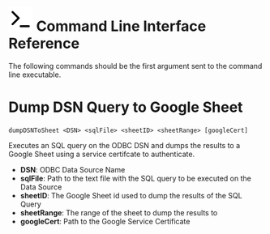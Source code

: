# ![Icon](../resources/terminal.svg) Command Line Interface Reference

The following commands should be the first argument sent to the command line executable.  

# Dump DSN Query to Google Sheet

`dumpDSNToSheet <DSN> <sqlFile> <sheetID> <sheetRange> [googleCert]`

Executes an SQL query on the ODBC DSN and dumps the results to a Google Sheet using a service certifcate to authenticate.

- **DSN**: ODBC Data Source Name
- **sqlFile**: Path to the text file with the SQL query to be executed on the Data Source
- **sheetID**: The Google Sheet id used to dump the results of the SQL Query
- **sheetRange**: The range of the sheet to dump the results to
- **googleCert**: Path to the Google Service Certificate

